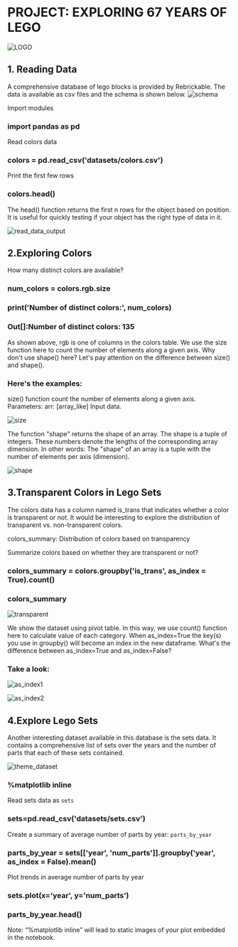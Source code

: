 # PROJECT: EXPLORING 67 YEARS OF LEGO
![LOGO](https://github.com/sichensong-99/My-Analysis-Projects/blob/master/Pics/LOGO.png)
## 1. Reading Data
A comprehensive database of lego blocks is provided by Rebrickable. The data is available as csv files and the schema is shown below.
![schema](https://github.com/sichensong-99/My-Analysis-Projects/blob/master/Pics/schema.png)

Import modules

### import pandas as pd

Read colors data

### colors = pd.read_csv('datasets/colors.csv')

Print the first few rows

### colors.head()




The head() function returns the first n rows for the object based on position. It is useful for quickly testing if your object has the right type of data in it.


![read_data_output](https://github.com/sichensong-99/My-Analysis-Projects/blob/master/Pics/read_data_output.png)

## 2.Exploring Colors

How many distinct colors are available?

### num_colors = colors.rgb.size

### print('Number of distinct colors:', num_colors)


### Out[]:Number of distinct colors: 135




As shown above, rgb is one of columns in the colors table. We use the size function here to count the number of elements along a given axis. Why don't use shape() here? Let's pay attention on the difference between size() and shape(). 

### Here's the examples:

size() function count the number of elements along a given axis. Parameters: arr: [array_like] Input data.

![size](https://github.com/sichensong-99/My-Analysis-Projects/blob/master/Pics/size().png)

The function "shape" returns the shape of an array. The shape is a tuple of integers. These numbers denote the lengths of the corresponding array dimension. In other words: The "shape" of an array is a tuple with the number of elements per axis (dimension).

![shape](https://github.com/sichensong-99/My-Analysis-Projects/blob/master/Pics/shape().png)

## 3.Transparent Colors in Lego Sets

The colors data has a column named is_trans that indicates whether a color is transparent or not. It would be interesting to explore the distribution of transparent vs. non-transparent colors.

colors_summary: Distribution of colors based on transparency

Summarize colors based on whether they are transparent or not?

### colors_summary = colors.groupby('is_trans', as_index = True).count()
### colors_summary

![transparent](https://github.com/sichensong-99/My-Analysis-Projects/blob/master/Pics/transparent.png)

We show the dataset using pivot table. In this way, we use count() function here to calculate value of each category. When as_index=True the key(s) you use in groupby() will become an index in the new dataframe. What's the difference between as_index=True and as_index=False?

### Take a look:

![as_index1](https://github.com/sichensong-99/My-Analysis-Projects/blob/master/Pics/as_index1.png)

![as_index2](https://github.com/sichensong-99/My-Analysis-Projects/blob/master/Pics/as_index2.png)

## 4.Explore Lego Sets
Another interesting dataset available in this database is the sets data. It contains a comprehensive list of sets over the years and the number of parts that each of these sets contained.

![theme_dataset](https://github.com/sichensong-99/My-Analysis-Projects/blob/master/Pics/theme-dataset.png)

### %matplotlib inline
Read sets data as `sets`
### sets=pd.read_csv('datasets/sets.csv')
Create a summary of average number of parts by year: `parts_by_year`
### parts_by_year = sets[['year', 'num_parts']].groupby('year', as_index = False).mean()
Plot trends in average number of parts by year
### sets.plot(x='year', y='num_parts')
### parts_by_year.head()

Note: “%matplotlib inline” will lead to static images of your plot embedded in the notebook.
